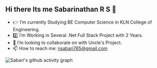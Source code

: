 ## Hi there Its me Sabarinathan R S 👋

- 👉 I’m currently Studying BE Computer Science in KLN College of Engineering.
- 2️⃣ I’m Working in Several .Net Full Stack Project with 2 Years.
- 👯 I’m looking to collaborate on with Uncle's Project.
- 📫 How to reach me: [nsabari765@gmail.com](mailto:nsabari765@gmail.com)

![Sabari's github activity graph](https://github-readme-activity-graph.vercel.app/graph?username=nsabari765&bg_color=f5f5f5&color=3c2ac6&line=31c47f&point=342f41&area=true&hide_border=true)

